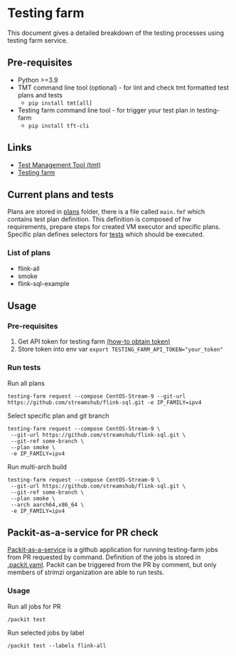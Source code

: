 # Testing farm

This document gives a detailed breakdown of the testing processes using testing farm service.

## Pre-requisites

* Python >=3.9
* TMT command line tool (optional) - for lint and check tmt formatted test plans and tests
  * `pip install tmt[all]`
* Testing farm command line tool - for trigger your test plan in testing-farm
  * `pip install tft-cli`

## Links

* [Test Management Tool (tmt)](https://tmt.readthedocs.io/en/latest/index.html)
* [Testing farm](https://docs.testing-farm.io/general/0.1/index.html)

## Current plans and tests
Plans are stored in [plans](./plans) folder, there is a file called `main.fmf` which contains test plan definition.
This definition is composed of hw requirements, prepare steps for created VM executor and specific plans. Specific
plan defines selectors for [tests](./tests) which should be executed.

### List of plans
* flink-all
* smoke
* flink-sql-example

## Usage

### Pre-requisites
1. Get API token for testing farm [(how-to obtain token)](https://docs.testing-farm.io/general/0.1/onboarding.html)
2. Store token into env var ```export TESTING_FARM_API_TOKEN="your_token"```

### Run tests

Run all plans
```commandline
testing-farm request --compose CentOS-Stream-9 --git-url https://github.com/streamshub/flink-sql.git -e IP_FAMILY=ipv4
```

Select specific plan and git branch
```commandline
testing-farm request --compose CentOS-Stream-9 \
 --git-url https://github.com/streamshub/flink-sql.git \
 --git-ref some-branch \
 --plan smoke \
 -e IP_FAMILY=ipv4
```

Run multi-arch build
```commandline
testing-farm request --compose CentOS-Stream-9 \
 --git-url https://github.com/streamshub/flink-sql.git \
 --git-ref some-branch \
 --plan smoke \
 --arch aarch64,x86_64 \
 -e IP_FAMILY=ipv4
```

## Packit-as-a-service for PR check

[Packit-as-a-service](https://github.com/marketplace/packit-as-a-service) is a github application
for running testing-farm jobs from PR requested by command. Definition of the jobs is stored in
[.packit.yaml](../.packit.yaml). Packit can be triggered from the PR by comment, but only members of strimzi
organization are able to run tests.

### Usage

Run all jobs for PR
```
/packit test
```

Run selected jobs by label
```
/packit test --labels flink-all
```
